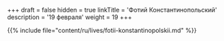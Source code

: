 +++
draft = false
hidden = true
linkTitle = 'Фотий Константинопольский'
description = '19 февраля'
weight = 19
+++

{{% include file="content/ru/lives/fotii-konstantinopolskii.md" %}}
